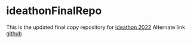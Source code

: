 # ideathonFinalRepo
 This is the updated final copy repository for [Ideathon 2022](https://ecellnmit.in/ideathon)  Alternate link [github](https://raosrinivaasa.github.io/ideathonFinalRepo/)
